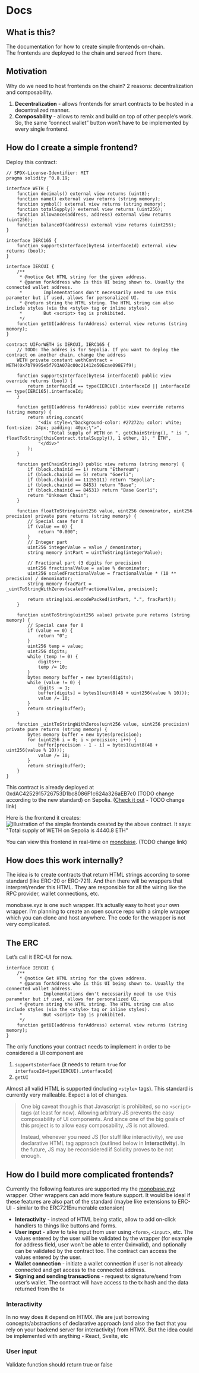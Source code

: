 # Docs

## What is this?
The documentation for how to create simple frontends on-chain. <br/>
The frontends are deployed to the chain and served from there.

## Motivation
Why do we need to host frontends on the chain? 2 reasons: decentralization and composability.

1. **Decentralization** - allows frontends for smart contracts to be hosted in a decentralized manner.
2. **Composability** - allows to remix and build on top of other people’s work. So, the same “connect wallet” button won’t have to be implemented by every single frontend.

## How do I create a simple frontend?

Deploy this contract:
```Solidity
// SPDX-License-Identifier: MIT
pragma solidity ^0.8.19;

interface WETH {
    function decimals() external view returns (uint8);
    function name() external view returns (string memory);
    function symbol() external view returns (string memory);
    function totalSupply() external view returns (uint256);
    function allowance(address, address) external view returns (uint256);
    function balanceOf(address) external view returns (uint256);
}

interface IERC165 {
    function supportsInterface(bytes4 interfaceId) external view returns (bool);
}

interface IERCUI {
    /**
     * @notice Get HTML string for the given address.
     * @param forAddress who is this UI being shown to. Usually the connected wallet address.
     *        Implementations don't necessarily need to use this parameter but if used, allows for personalized UI.
     * @return string the HTML string. The HTML string can also include styles (via the <style> tag or inline styles).
     *        But <script> tag is prohibited.
     */
    function getUI(address forAddress) external view returns (string memory);
}

contract UIForWETH is IERCUI, IERC165 {
    // TODO: The addres is for Sepolia. If you want to deploy the contract on another chain, change the address
    WETH private constant wethContract = WETH(0x7b79995e5f793A07Bc00c21412e50Ecae098E7f9);

    function supportsInterface(bytes4 interfaceId) public view override returns (bool) {
        return interfaceId == type(IERCUI).interfaceId || interfaceId == type(IERC165).interfaceId;
    }

    function getUI(address forAddress) public view override returns (string memory) {
        return string.concat(
            "<div style=\"background-color: #27272a; color: white; font-size: 24px; padding: 40px;\">",
                "Total supply of WETH on ", getChainString(), " is ", floatToString(thisContract.totalSupply(), 1 ether, 1), " ETH",
            "</div>"
        );
    }

    function getChainString() public view returns (string memory) {
        if (block.chainid == 1) return "Ethereum";
        if (block.chainid == 5) return "Goerli";
        if (block.chainid == 11155111) return "Sepolia";
        if (block.chainid == 8453) return "Base";
        if (block.chainid == 84531) return "Base Goerli";
        return "Unknown Chain";
    }

    function floatToString(uint256 value, uint256 denominator, uint256 precision) private pure returns (string memory) {
        // Special case for 0
        if (value == 0) {
            return "0.000";
        }
        // Integer part
        uint256 integerValue = value / denominator;
        string memory intPart = uintToString(integerValue);

        // Fractional part (3 digits for precision)
        uint256 fractionalValue = value % denominator;
        uint256 scaledFractionalValue = fractionalValue * (10 ** precision) / denominator;
        string memory fracPart = _uintToStringWithZeros(scaledFractionalValue, precision);

        return string(abi.encodePacked(intPart, ".", fracPart));
    }

    function uintToString(uint256 value) private pure returns (string memory) {
        // Special case for 0
        if (value == 0) {
            return "0";
        }
        uint256 temp = value;
        uint256 digits;
        while (temp != 0) {
            digits++;
            temp /= 10;
        }
        bytes memory buffer = new bytes(digits);
        while (value != 0) {
            digits -= 1;
            buffer[digits] = bytes1(uint8(48 + uint256(value % 10)));
            value /= 10;
        }
        return string(buffer);
    }

    function _uintToStringWithZeros(uint256 value, uint256 precision) private pure returns (string memory) {
        bytes memory buffer = new bytes(precision);
        for (uint256 i = 0; i < precision; i++) {
            buffer[precision - 1 - i] = bytes1(uint8(48 + uint256(value % 10)));
            value /= 10;
        }
        return string(buffer);
    }
}
```

This contract is already deployed at 0xdAC4252915726753D1bc8086F1c624a326aEB7c0 (TODO change according to the new standard) on Sepolia. ([Check it out](https://monobase.xyz/sepolia/address/0xdAC4252915726753D1bc8086F1c624a326aEB7c0/code) - TODO change link)

Here is the frontend it creates:
![Illustration of the simple frontends created by the above contract. It says: "Total supply of WETH on Sepolia is 4440.8 ETH"](simple-frontend.png)

You can view this frontend in real-time on [monobase](https://monobase.xyz/sepolia/address/0xdAC4252915726753D1bc8086F1c624a326aEB7c0/frontend). (TODO change link)

## How does this work internally?

The idea is to create contracts that return HTML strings according to some standard (like ERC-20 or ERC-721). And then there will be wrappers that interpret/render this HTML. They are responsible for all the wiring like the RPC provider, wallet connections, etc.

monobase.xyz is one such wrapper. It’s actually easy to host your own wrapper. I’m planning to create an open source repo with a simple wrapper which you can clone and host anywhere. The code for the wrapper is not very complicated.

## The ERC

Let’s call it ERC-UI for now.

```Solidity
interface IERCUI {
    /**
     * @notice Get HTML string for the given address.
     * @param forAddress who is this UI being shown to. Usually the connected wallet address.
     *        Implementations don't necessarily need to use this parameter but if used, allows for personalized UI.
     * @return string the HTML string. The HTML string can also include styles (via the <style> tag or inline styles).
     *        But <script> tag is prohibited.
     */
    function getUI(address forAddress) external view returns (string memory);
}
```

The only functions your contract needs to implement in order to be considered a UI component are

1. `supportsInterface` (it needs to return `true` for `interfaceId=type(IERCUI).interfaceId`)
2. `getUI`

Almost all valid HTML is supported (including `<style>` tags). This standard is currently very malleable. Expect a lot of changes.

> One big caveat though is that Javascript is prohibited, so no `<script>` tags (at least for now). Allowing arbitrary JS prevents the easy composability of UI components. And since one of the big goals of this project is to allow easy composability, JS is not allowed.
>
> Instead, whenever you need JS (for stuff like interactivity), we use declarative HTML tag approach (outlined below in **Interactivity**). In the future, JS may be reconsidered if Solidity proves to be not enough.

## How do I build more complicated frontends?

Currently the following features are supported my the [monobase.xyz](https://monobase.xyz/) wrapper. Other wrappers can add more feature support. It would be ideal if these features are also part of the standard (maybe like extensions to ERC-UI - similar to the ERC721Enumerable extension)

* **Interactivity** - instead of HTML being static, allow to add on-click handlers to things like buttons and forms.
* **User input** - allow to take input from user using `<form>`, `<input>`, etc. The values entered by the user will be validated by the wrapper (for example for address field, user won’t be able to enter 0xinvalid), and optionally can be validated by the contract too. The contract can access the values entered by the user.
* **Wallet connection** - initiate a wallet connection if user is not already connected and get access to the connected address.
* **Signing and sending transactions** - request tx signature/send from user’s wallet. The contract will have access to the tx hash and the data returned from the tx

### Interactivity

In no way does it depend on HTMX. We are just borrowing concepts/abstractions of declarative approach (and also the fact that you rely on your backend server for interactivity) from HTMX. But the idea could be implemented with anything - React, Svelte, etc

### User input

Validate function should return true or false